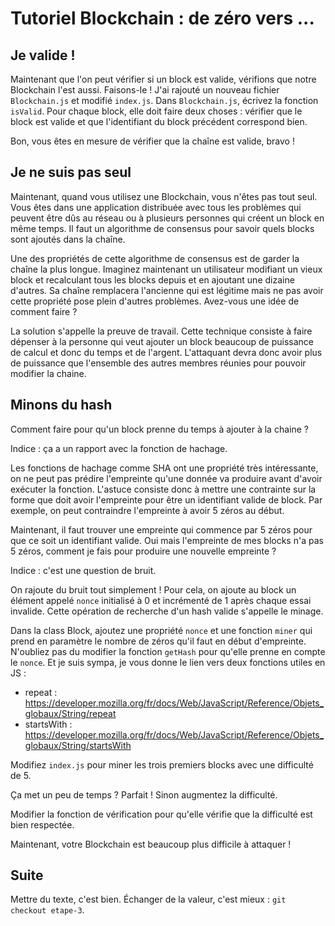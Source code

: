 # Tutoriel Blockchain : de zéro vers ...

## Je valide !

Maintenant que l'on peut vérifier si un block est valide, vérifions que notre Blockchain l'est aussi. Faisons-le ! J'ai rajouté un nouveau fichier `Blockchain.js` et modifié `index.js`. Dans `Blockchain.js`, écrivez la fonction `isValid`. Pour chaque block, elle doit faire deux choses : vérifier que le block est valide et que l'identifiant du block précédent correspond bien.

Bon, vous êtes en mesure de vérifier que la chaîne est valide, bravo !

## Je ne suis pas seul

Maintenant, quand vous utilisez une Blockchain, vous n'êtes pas tout seul. Vous êtes dans une application distribuée avec tous les problèmes qui peuvent être dûs au réseau ou à plusieurs personnes qui créent un block en même temps. Il faut un algorithme de consensus pour savoir quels blocks sont ajoutés dans la chaîne.

Une des propriétés de cette algorithme de consensus est de garder la chaîne la plus longue. Imaginez maintenant un utilisateur modifiant un vieux block et recalculant tous les blocks depuis et en ajoutant une dizaine d'autres. Sa chaîne remplacera l'ancienne qui est légitime mais ne pas avoir cette propriété pose plein d'autres problèmes. Avez-vous une idée de comment faire ?

La solution s'appelle la preuve de travail. Cette technique consiste à faire dépenser à la personne qui veut ajouter un block beaucoup de puissance de calcul et donc du temps et de l'argent. L'attaquant devra donc avoir plus de puissance que l'ensemble des autres membres réunies pour pouvoir modifier la chaine.

## Minons du hash

Comment faire pour qu'un block prenne du temps à ajouter à la chaine ?

Indice : ça a un rapport avec la fonction de hachage.

Les fonctions de hachage comme SHA ont une propriété très intéressante, on ne peut pas prédire l'empreinte qu'une donnée va produire avant d'avoir exécuter la fonction. L'astuce consiste donc à mettre une contrainte sur la forme que doit avoir l'empreinte pour être un identifiant valide de block. Par exemple, on peut contraindre l'empreinte à avoir 5 zéros au début.

Maintenant, il faut trouver une empreinte qui commence par 5 zéros pour que ce soit un identifiant valide. Oui mais l'empreinte de mes blocks n'a pas 5 zéros, comment je fais pour produire une nouvelle empreinte ?

Indice : c'est une question de bruit.

On rajoute du bruit tout simplement ! Pour cela, on ajoute au block un élément appelé `nonce` initialisé à 0 et incrémenté de 1 après chaque essai invalide. Cette opération de recherche d'un hash valide s'appelle le minage.

Dans la class Block, ajoutez une propriété `nonce` et une fonction `miner` qui prend en paramètre le nombre de zéros qu'il faut en début d'empreinte. N'oubliez pas du modifier la fonction `getHash` pour qu'elle prenne en compte le `nonce`. Et je suis sympa, je vous donne le lien vers deux fonctions utiles en JS :

* repeat : https://developer.mozilla.org/fr/docs/Web/JavaScript/Reference/Objets_globaux/String/repeat
* startsWith : https://developer.mozilla.org/fr/docs/Web/JavaScript/Reference/Objets_globaux/String/startsWith

Modifiez `index.js` pour miner les trois premiers blocks avec une difficulté de 5.

Ça met un peu de temps ? Parfait ! Sinon augmentez la difficulté.

Modifier la fonction de vérification pour qu'elle vérifie que la difficulté est bien respectée.

Maintenant, votre Blockchain est beaucoup plus difficile à attaquer !

## Suite

Mettre du texte, c'est bien. Échanger de la valeur, c'est mieux : `git checkout etape-3`.
